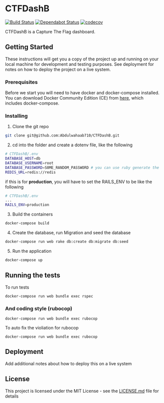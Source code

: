 # CTFDashB
[![Build Status](https://travis-ci.com/Abdulwahaab710/CTFDashB.svg?token=bpyKsaqf92KAMzyEvsW1&branch=master)](https://travis-ci.com/Abdulwahaab710/CTFDashB)
[![Dependabot Status](https://api.dependabot.com/badges/status?host=github&repo=Abdulwahaab710/CTFDashB&identifier=107459121)](https://dependabot.com)
[![codecov](https://codecov.io/gh/Abdulwahaab710/CTFDashB/branch/master/graph/badge.svg?token=ohtoTFuMNi)](https://codecov.io/gh/Abdulwahaab710/CTFDashB)

CTFDashB is a Capture The Flag dashboard.

## Getting Started

These instructions will get you a copy of the project up and running on your local machine for development and testing purposes. See deployment for notes on how to deploy the project on a live system.

### Prerequisites

Before we start you will need to have docker and docker-compose installed. You can download Docker Community Edition (CE) from [here](https://docs.docker.com/install/), which includes docker-compose.

### Installing

1. Clone the git repo

```sh
git clone git@github.com:Abdulwahaab710/CTFDashB.git
```

2. cd into the folder and create a dotenv file, like the following

```bash
# CTFDashB/.env
DATABASE_HOST=db
DATABASE_USERNAME=root
DATABASE_PASSWORD=S0ME_RANDOM_PASSWORD # you can use ruby generate the password ruby -e "require 'securerandom'; puts SecureRandom.hex()
REDIS_URL=redis://redis
```
if this is for **production**, you will have to set the RAILS_ENV to be like the following

```bash
# CTFDashB/.env
...
RAILS_ENV=production
```

3. Build the containers

```sh
docker-compose build
```

4. Create the database, run Migration and seed the database

```sh
docker-compose run web rake db:create db:migrate db:seed
```

5. Run the application

```sh
docker-compose up
```

## Running the tests

To run tests

```
docker-compose run web bundle exec rspec
```

### And coding style (rubocop)

```
docker-compose run web bundle exec rubocop
```

To auto fix the violiation for rubocop

```
docker-compose run web bundle exec rubocop
```

## Deployment

Add additional notes about how to deploy this on a live system

## License

This project is licensed under the MIT License - see the [LICENSE.md](LICENSE.md) file for details
